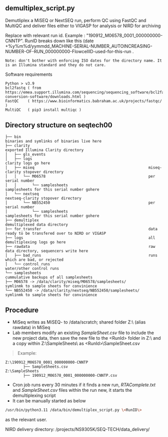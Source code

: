 ## demultiplex_script.py

Demutliplex a MiSEQ or NextSEQ run, perform QC using FastQC and MultiQC and deliver files either to VIGASP for analysis or NIRD for archiving

Replace <RunId> with relevant run id. Example <RunID>: "190912_M06578_0001_000000000-CNNTP". RunID breaks down like this (date +%y%m%d/yymmdd_MACHINE-SERIAL-NUMBER_AUTOINCREASING-NUMBER-OF-RUN_000000000-FlowcellID-used-for-this-run . 

    Note: don't bother with enforcing ISO dates for the directory name. It is an Illumina standard and they do not care.

Software requirements

    Python > v3.9
    bcl2fastq ( from https://emea.support.illumina.com/sequencing/sequencing_software/bcl2fastq-conversion-software/downloads.html )
    FastQC    ( https://www.bioinformatics.babraham.ac.uk/projects/fastqc/ )
    MultiQC   ( pip3 install multiqc )


## Directory structure on seqtech00

	├── bin															binaries and symlinks of binaries live here
	├── clarity 													exported Illumina Clarity directory
	│   ├── gls_events	
	│   ├── logs 													clarity logs go here
	│   ├── miseq													miseq-clarity stopover directory
	│   │   └── M06578												per serial number
	│   │   	└── samplesheets									samplesheets for this serial number gohere
	│   └── nextseq													nextseq-clarity stopover directory
	│   	└── NB552450											per serial number
	│   		└── samplesheets									samplesheets for this serial number gohere
	├── demultiplex													demultiplexed data directory
	├── for_transfer												data ready to be transfered over to NIRD or VIGASP
	├── logs														all demultiplexing logs go here
	├── rawdata														raw data directory, sequencers write here
	│   ├── bad_runs												runs which are bad, or rejected
	│   └── control_runs											water/other control runs
	└── samplesheets												cummulative backups of all samplesheets
	├── M06578 -> /data/clarity/miseq/M06578/samplesheets/			symlinmk to sample sheets for convinience
	└── NB552450 -> /data/clarity/nextseq/NB552450/samplesheets/	symlinmk to sample sheets for convinience


## Procedure
* MiSeq writes as MiSEQ- to /data/scratch; shared folder Z:\ (alias rawdata) in MiSeq
* Lab members modify an existing  _SampleSheet.csv_ file to include the new project data, then save the new file to the \<RunId\> folder in Z:\ and a copy within Z:\SampleSheets\ as \<RunId\>\SampleSheet.csv

> Example:

    Z:\190912_M06578_0001_000000000-CNNTP
            ├── SampleSheets.csv
    Z:\SampleSheets
            ├── 190912_M06578_0001_000000000-CNNTP.csv

* Cron job runs every 30 minutes if it finds a new run, _RTAComplete.txt_ and _SampleSheet.csv_ files within the run new, it starts the demultiplexing script
* It can be manually started as below
```bash
/usr/bin/python3.11 /data/bin/demultiplex_script.py \<RunID\>
```

as the relevant user.

NIRD delivery directory: /projects/NS9305K/SEQ-TECH/data_delivery/
